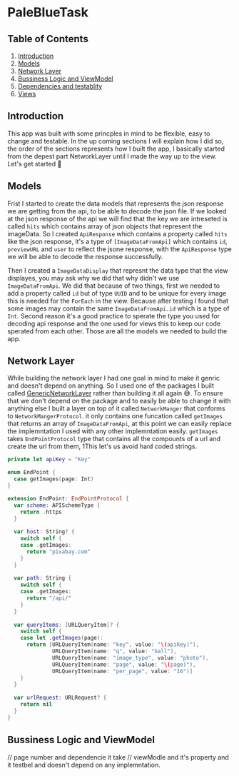 # PaleBlueTask

## Table of Contents
1. [Introduction](#introduction)
2. [Models](#section-1) 
3. [Network Layer](#section-2)
4. [Bussiness Logic and ViewModel](#section-3)
5. [Dependencies and testablity](#section-4)
6. [Views](#section-5)
   
## Introduction <a name="introduction"></a>
This app was built with some princples in mind to be flexible, easy to change and testable. In the up coming sections I will explain how I did so, 
the order of the sections represents how I built the app, I basically started from the depest part NetworkLayer until I made the way up to the view. Let's get started 🚀

## Models <a name="section-1"></a>
Frist I started to create the data models that represents the json response we are getting from the api, to be able to decode the json file. If we looked at the json response
of the api we will find that the key we are intreseted is called `hits` which contains array of json objects that represent the imageData. So I created `ApiResponse` which contains
a property called `hits` like the json response, it's a type of `[ImageDataFromApi]` which contains `id`, `previewURL` and `user` to reflect the jsone response, with the 
`ApiResponse` type we will be able to decode the response successfully. 

Then I created a `ImageDataDisplay` that represnt the data type that the view displayes, you may ask why we did that why didn't we use `ImageDataFromApi`. We did that
because of two things, first we needed to add a property called `id` but of type `UUID` and to be unique for every image this is needed for the `ForEach` in the view. Because after 
testing I found that some images may contain the same `ImageDataFromApi.id` which is a type of `Int`. Second reason it's a good practice to sperate the type you used for decoding 
api response and the one used for views this to keep our code sperated from each other. Those are all the models we needed to build the app.

## Network Layer <a name="section-2"></a>
While building the network layer I had one goal in mind to make it genric and doesn't depend on anything. So I used one of the packages I built called [GenericNetworkLayer](https://github.com/EngOmarElsayed/GenericNetworkLayer) rather than building it all again 😅. To ensure that we don't depend on the package and to easily be able to change it 
with anything else I built a layer on top of it called `NetworkManger` that conforms to `NetworkMangerProtocol`. it only contains one funcation called `getImages` that returns an array
of `ImageDataFromApi`, at this point we can easily replace the implemntation I used with any other implemntation easily. `getImages` takes `EndPointProtocol` type that contains all the compounts of a url and create the url from them, 1This let's us avoid hard coded strings.

```swift
private let apiKey = "Key"

enum EndPoint {
  case getImages(page: Int)
}

extension EndPoint: EndPointProtocol {
  var scheme: APISchemeType {
    return .https
  }
  
  var host: String? {
    switch self {
    case .getImages:
      return "pixabay.com"
    }
  }
  
  var path: String {
    switch self {
    case .getImages:
      return "/api/"
    }
  }
  
  var queryItems: [URLQueryItem]? {
    switch self {
    case let .getImages(page):
      return [URLQueryItem(name: "key", value: "\(apiKey)"),
              URLQueryItem(name: "q", value: "ball"),
              URLQueryItem(name: "image_type", value: "photo"),
              URLQueryItem(name: "page", value: "\(page)"),
              URLQueryItem(name: "per_page", value: "16")]
    }
  }
  
  var urlRequest: URLRequest? {
    return nil
  }
}

```

## Bussiness Logic and ViewModel <a name="section-3"></a>
// page number and dependencie it take
// viewModle and it's property and it testbel and doesn't depend on any implemntation.
